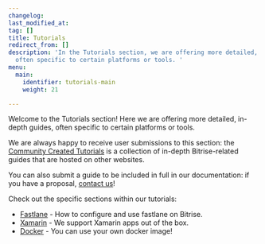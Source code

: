 ```yaml
---
changelog:
last_modified_at:
tag: []
title: Tutorials
redirect_from: []
description: 'In the Tutorials section, we are offering more detailed, in-depth guides,
  often specific to certain platforms or tools. '
menu:
  main:
    identifier: tutorials-main
    weight: 21

---
```

Welcome to the Tutorials section! Here we are offering more detailed, in-depth guides, often specific to certain platforms or tools.

We are always happy to receive user submissions to this section: the [Community Created Tutorials](/tutorials/community-created/) is a collection of in-depth Bitrise-related guides that are hosted on other websites.

You can also submit a guide to be included in full in our documentation: if you have a proposal, [contact us](https://www.bitrise.io/contact)!

Check out the specific sections within our tutorials:

* [Fastlane](/tutorials/fastlane/index/) - How to configure and use fastlane on Bitrise.
* [Xamarin](/tutorials/xamarin/index/) - We support Xamarin apps out of the box.
* [Docker](/tutorials/docker/index/) - You can use your own docker image!